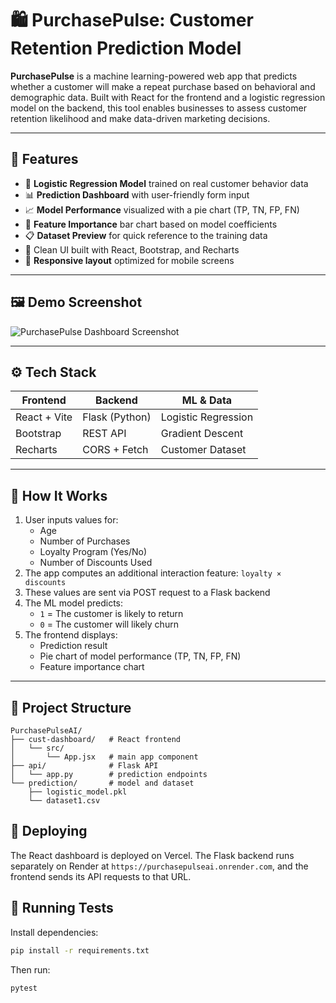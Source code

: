 # 🛍️ PurchasePulse: Customer Retention Prediction Model

**PurchasePulse** is a machine learning-powered web app that predicts whether a customer will make a repeat purchase based on behavioral and demographic data. Built with React for the frontend and a logistic regression model on the backend, this tool enables businesses to assess customer retention likelihood and make data-driven marketing decisions.

---

## 🚀 Features

- 🧠 **Logistic Regression Model** trained on real customer behavior data  
- 📊 **Prediction Dashboard** with user-friendly form input  
- 📈 **Model Performance** visualized with a pie chart (TP, TN, FP, FN)  
- 🧮 **Feature Importance** bar chart based on model coefficients  
- 📋 **Dataset Preview** for quick reference to the training data
- 🎨 Clean UI built with React, Bootstrap, and Recharts
- 📱 **Responsive layout** optimized for mobile screens

---

## 🖼️ Demo Screenshot

![PurchasePulse Dashboard Screenshot](https://via.placeholder.com/1000x500?text=Demo+Screenshot)

---

## ⚙️ Tech Stack

| Frontend        | Backend         | ML & Data              |
|-----------------|------------------|------------------------|
| React + Vite    | Flask (Python)   | Logistic Regression    |
| Bootstrap       | REST API         | Gradient Descent       |
| Recharts        | CORS + Fetch     | Customer Dataset       |

---

## 🧪 How It Works

1. User inputs values for:
   - Age
   - Number of Purchases
   - Loyalty Program (Yes/No)
   - Number of Discounts Used  
2. The app computes an additional interaction feature: `loyalty × discounts`  
3. These values are sent via POST request to a Flask backend  
4. The ML model predicts:
   - `1` = The customer is likely to return  
   - `0` = The customer will likely churn  
5. The frontend displays:
   - Prediction result  
   - Pie chart of model performance (TP, TN, FP, FN)  
   - Feature importance chart  

---

## 📂 Project Structure


```
PurchasePulseAI/
├── cust-dashboard/   # React frontend
│   └── src/
│       └── App.jsx   # main app component
├── api/              # Flask API
│   └── app.py        # prediction endpoints
└── prediction/       # model and dataset
    ├── logistic_model.pkl
    └── dataset1.csv
```

## 🚀 Deploying

The React dashboard is deployed on Vercel. The Flask backend runs separately on
Render at `https://purchasepulseai.onrender.com`, and the frontend sends its API
requests to that URL.

## 🧪 Running Tests

Install dependencies:

```bash
pip install -r requirements.txt
```

Then run:

```bash
pytest
```

